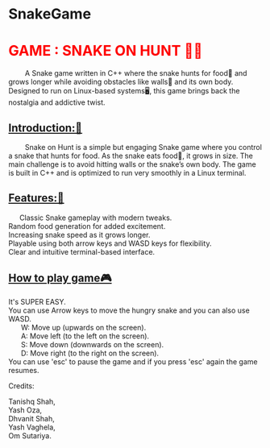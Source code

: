 # SnakeGame

<H1 style="color:red">GAME : SNAKE ON HUNT 🐍🐍 </H1>

<P>&ensp; &ensp; &ensp; A Snake game written in C++ where the snake hunts for food🍊 and grows longer while avoiding obstacles like walls🧱 and its own body. Designed to run on Linux-based systems🖥️, this game brings back the nostalgia and addictive twist.</P>

<h2><b><u>Introduction:🚀</u></b></h2>

&ensp; &ensp; &ensp; Snake on Hunt is a simple but engaging Snake game where you control a snake that hunts for food. As the snake eats food🍉, it grows in size. The main challenge is to avoid hitting walls or the snake’s own body. The game is built in C++ and is optimized to run very smoothly in a Linux terminal.

<u><b><h2>Features:🎯</h2></b></u>

&ensp; &ensp; Classic Snake gameplay with modern tweaks.
<br>
Random food generation for added excitement.
<br>
Increasing snake speed as it grows longer.
<br>
Playable using both arrow keys and WASD keys for flexibility.
<br>
Clear and intuitive terminal-based interface.
<br>
<u><b><h2>How to play game🎮</h2></b></u>

It's SUPER EASY.
<br>
You can use Arrow keys to move the hungry snake and you can also use WASD.
<br>
	&ensp; &ensp;&ensp;W: Move up (upwards on the screen).
 <br>
	&ensp; &ensp;&ensp;A: Move left (to the left on the screen).
 <br>
	&ensp; &ensp;&ensp;S: Move down (downwards on the screen).
 <br>
	&ensp; &ensp;&ensp;D: Move right (to the right on the screen).
 <br>
You can use 'esc' to pause the game and if you press 'esc' again the game resumes.

Credits:

Tanishq Shah, <br>
Yash Oza, <br>
Dhvanit Shah, <br>
Yash Vaghela, <br>
Om Sutariya.
